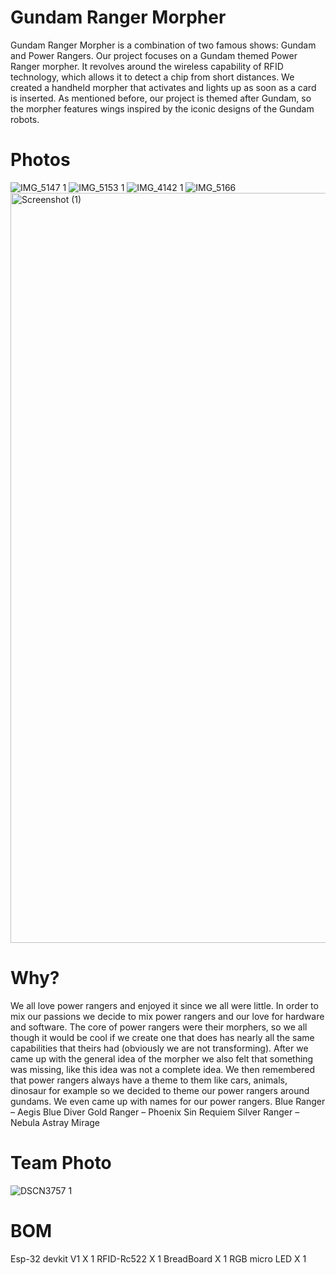 # Gundam Ranger Morpher
Gundam Ranger Morpher is a combination of two famous shows: Gundam and Power Rangers. Our project focuses on a Gundam themed Power Ranger morpher. It revolves around the wireless capability of RFID technology, which allows it to detect a chip from short distances. We created a handheld morpher that activates and lights up as soon as a card is inserted. As mentioned before, our project is themed after Gundam, so the morpher features wings inspired by the iconic designs of the Gundam robots.

# Photos
![IMG_5147 1](https://github.com/user-attachments/assets/3223b8c5-8a1a-4b4a-ba33-4bf12dcae651)
![IMG_5153 1](https://github.com/user-attachments/assets/9f2644a1-be1f-4f6b-80e3-1ac5e2892d46)
![IMG_4142 1](https://github.com/user-attachments/assets/d5a75688-3472-4acf-a7f7-6a6a3c9042eb)
![IMG_5166](https://github.com/user-attachments/assets/d872fb33-f264-4d15-a8c6-59cfcfaa549a)
<img width="1920" height="1200" alt="Screenshot (1)" src="https://github.com/user-attachments/assets/b2647fed-b857-4a7f-b126-4d0effcc8c69" />


# Why?
We all love power rangers and enjoyed it since we all were little. In order to mix our passions we decide to mix power rangers and our love for hardware and software. The core of power rangers were their morphers, so we all though it would be cool if we create one that does has nearly all the same capabilities that theirs had (obviously we are not transforming). After we came up with the general idea of the morpher we also felt that something was missing, like this idea was not a complete idea. We then remembered that power rangers always have a theme to them like cars, animals, dinosaur for example so we decided to theme our power rangers around gundams. We even came up with names for our power rangers.
Blue Ranger – Aegis Blue Diver
Gold Ranger – Phoenix Sin Requiem
Silver Ranger – Nebula Astray Mirage

# Team Photo
![DSCN3757 1](https://github.com/user-attachments/assets/922fd50a-aa26-47cb-ac30-d4d41c9a7774)

# BOM
Esp-32 devkit V1 X 1
RFID-Rc522 X 1
BreadBoard X 1
RGB micro LED X 1
